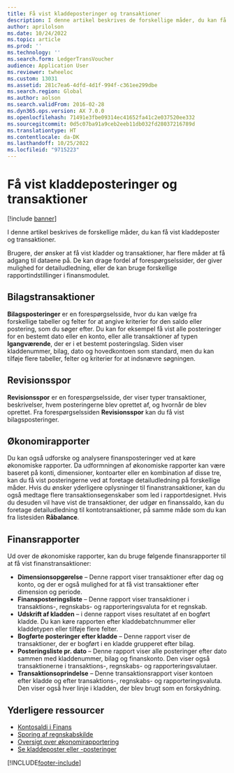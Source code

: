 ```yaml
---
title: Få vist kladdeposteringer og transaktioner
description: I denne artikel beskrives de forskellige måder, du kan få vist kladdeposter og transaktioner.
author: aprilolson
ms.date: 10/24/2022
ms.topic: article
ms.prod: ''
ms.technology: ''
ms.search.form: LedgerTransVoucher
audience: Application User
ms.reviewer: twheeloc
ms.custom: 13031
ms.assetid: 281c7ea6-4dfd-4d1f-994f-c361ee299dbe
ms.search.region: Global
ms.author: aolson
ms.search.validFrom: 2016-02-28
ms.dyn365.ops.version: AX 7.0.0
ms.openlocfilehash: 71491e3fbe09314ec41652fa41c2e037520ee332
ms.sourcegitcommit: 0d5c07ba91a9ceb2eeb11db032fd28037216789d
ms.translationtype: HT
ms.contentlocale: da-DK
ms.lasthandoff: 10/25/2022
ms.locfileid: "9715223"
---
```

# <a name="view-journal-entries-and-transactions"></a>Få vist kladdeposteringer og transaktioner

[!include [banner](../includes/banner.md)]

I denne artikel beskrives de forskellige måder, du kan få vist kladdeposter og transaktioner. 

Brugere, der ønsker at få vist kladder og transaktioner, har flere måder at få adgang til dataene på. De kan drage fordel af forespørgselssider, der giver mulighed for detailudledning, eller de kan bruge forskellige rapportindstillinger i finansmodulet.

## <a name="voucher-transactions"></a>Bilagstransaktioner
**Bilagsposteringer** er en forespørgselsside, hvor du kan vælge fra forskellige tabeller og felter for at angive kriterier for den saldo eller postering, som du søger efter. Du kan for eksempel få vist alle posteringer for en bestemt dato eller en konto, eller alle transaktioner af typen **Igangværende**, der er i et bestemt posteringslag. Siden viser kladdenummer, bilag, dato og hovedkontoen som standard, men du kan tilføje flere tabeller, felter og kriterier for at indsnævre søgningen.

## <a name="audit-trail"></a>Revisionsspor
**Revisionsspor** er en forespørgselsside, der viser typer transaktioner, beskrivelser, hvem posteringerne blev oprettet af, og hvornår de blev oprettet. Fra forespørgselssiden **Revisionsspor** kan du få vist bilagsposteringer.

## <a name="financial-reports"></a>Økonomirapporter
Du kan også udforske og analysere finansposteringer ved at køre økonomiske rapporter. Da udformningen af økonomiske rapporter kan være baseret på konti, dimensioner, kontoarter eller en kombination af disse tre, kan du få vist posteringerne ved at foretage detailudledning på forskellige måder. Hvis du ønsker yderligere oplysninger til finanstransaktioner, kan du også medtage flere transaktionsegenskaber som led i rapportdesignet. Hvis du desuden vil have vist de transaktioner, der udgør en finanssaldo, kan du foretage detailudledning til kontotransaktioner, på samme måde som du kan fra listesiden **Råbalance**.

## <a name="ledger-reports"></a>Finansrapporter
Ud over de økonomiske rapporter, kan du bruge følgende finansrapporter til at få vist finanstransaktioner:

-   **Dimensionsopgørelse** – Denne rapport viser transaktioner efter dag og konto, og der er også mulighed for at få vist transaktioner efter dimension og periode.
-   **Finansposteringsliste** – Denne rapport viser transaktioner i transaktions-, regnskabs- og rapporteringsvaluta for et regnskab.
-   **Udskrift af kladden** – i denne rapport vises resultatet af en bogført kladde. Du kan køre rapporten efter kladdebatchnummer eller kladdetypen eller tilføje flere felter.
-   **Bogførte posteringer efter kladde** – Denne rapport viser de transaktioner, der er bogført i en kladde grupperet efter bilag.
-   **Posteringsliste pr. dato** – Denne rapport viser alle posteringer efter dato sammen med kladdenummer, bilag og finanskonto. Den viser også transaktionerne i transaktions-, regnskabs- og rapporteringsvalutaer.
-   **Transaktionsoprindelse** – Denne transaktionsrapport viser kontoen efter kladde og efter transaktions-, regnskabs- og rapporteringsvaluta. Den viser også hver linje i kladden, der blev brugt som en forskydning.


## <a name="additional-resources"></a>Yderligere ressourcer
- [Kontosaldi i Finans](general-ledger-account-balances.md) 
- [Sporing af regnskabskilde](../accounts-payable/accounting-source-explorer.md)
- [Oversigt over økonomirapportering](financial-reporting-getting-started.md)
- [Se kladdeposter eller -posteringer](tasks/view-journal-entries-or-transactions.md)





[!INCLUDE[footer-include](../../includes/footer-banner.md)]
